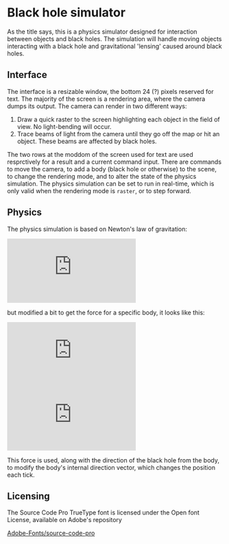 # Black hole simulator

As the title says, this is a physics simulator designed for interaction between objects and black holes.
The simulation will handle moving objects interacting with a black hole and gravitational 'lensing' caused
around black holes.

## Interface

The interface is a resizable window, the bottom 24 (?) pixels reserved for text. The majority of the
screen is a rendering area, where the camera dumps its output. The camera can render in two different ways:

1. Draw a quick raster to the screen highlighting each object in the field of view. No light-bending will
occur.
2. Trace beams of light from the camera until they go off the map or hit an object. These beams are affected
by black holes.

The two rows at the moddom of the screen used for text are used resprctively for a result and a current
command input. There are commands to move the camera, to add a body (black hole or otherwise) to the scene, to
change the rendering mode, and to alter the state of the physics simulation. The physics simulation can be set
to run in real-time, which is only valid when the rendering mode is `raster`, or to step forward.

## Physics

The physics simulation is based on Newton's law of gravitation:

![Law of gravitation](http://www.sciweavers.org/tex2img.php?eq=F%3DG%5Cfrac%7Bm_1m_2%7D%7Br%5E2%7D&bc=White&fc=Black&im=png&fs=12&ff=arev&edit=0)

but modified a bit to get the force for a specific body, it looks like this:

![Modified Law, 1](http://www.sciweavers.org/tex2img.php?eq=F_1%3DG%5Cfrac%7Bm_1m_2%7D%7Br%5E2%7D%5Cdiv%5Cfrac%7Bm_1%7D%7Bm_1%2Bm_2%7D&bc=White&fc=Black&im=png&fs=12&ff=arev&edit=0)
![Modified law, 2](http://www.sciweavers.org/tex2img.php?eq=F_1%3DG%5Cfrac%7B%28m_1%29%5E2%5Ctimes%20m_2%2Bm_1%5Ctimes%28m_2%29%5E2%7D%7Bm_1%5Ctimes%20r%5E2%7D&bc=White&fc=Black&im=png&fs=12&ff=arev&edit=0)

This force is used, along with the direction of the black hole from the body, to modify the body's internal
direction vector, which changes the position each tick.

## Licensing

The Source Code Pro TrueType font is licensed under the Open font License, available on Adobe's repository

[Adobe-Fonts/source-code-pro](https://github.com/adobe-fonts/source-code-pro/)
